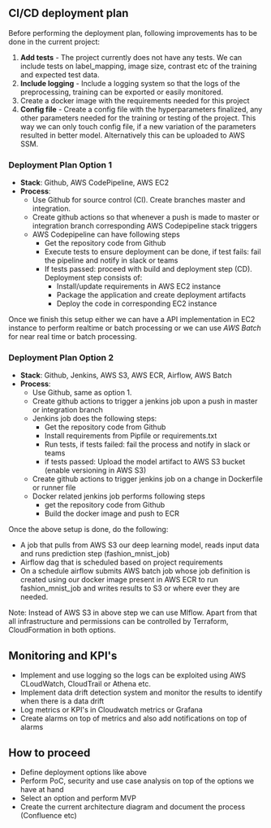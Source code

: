 ## CI/CD deployment plan

Before performing the deployment plan, following improvements has to be done in the current project:
 1. **Add tests** - The project currently does not have any tests. We can include tests on label_mapping, image size, contrast etc of the training and expected test data.
 2. **Include logging** - Include a logging system so that the logs of the preprocessing, training can be exported or easily monitored.
 3. Create a docker image with the requirements needed for this project
 4. **Config file** - Create a config file with the hyperparameters finalized, any other parameters needed for the training or testing of the project. This way we can only touch config file, if a new variation of the parameters resulted in better model. Alternatively this can be uploaded to AWS SSM.


### Deployment Plan Option 1

- **Stack**: Github, AWS CodePipeline, AWS EC2
- **Process**:
  - Use Github for source control (CI). Create branches master and integration.
  - Create github actions so that whenever a push is made to master or integration branch corresponding AWS Codepipeline stack triggers
  - AWS Codepipeline can have following steps
    - Get the repository code from Github
    - Execute tests to ensure deployment can be done, if test fails: fail the pipeline and notify in slack or teams
    - If tests passed: proceed with build and deployment step (CD). Deployment step consists of:
      - Install/update requirements in AWS EC2 instance
      - Package the application and create deployment artifacts
      - Deploy the code in corresponding EC2 instance

Once we finish this setup either we can have a API implementation in EC2 instance to perform realtime or batch processing or we can use *AWS Batch* for near real time or batch processing.

### Deployment Plan Option 2

- **Stack**: Github, Jenkins, AWS S3, AWS ECR, Airflow, AWS Batch
- **Process**:
  - Use Github, same as option 1.
  - Create github actions to trigger a jenkins job upon a push in master or integration branch
  - Jenkins job does the following steps:
    - Get the repository code from Github
    - Install requirements from Pipfile or requirements.txt
    - Run tests, if tests failed: fail the process and notify in slack or teams
    - if tests passed: Upload the model artifact to AWS S3 bucket (enable versioning in AWS S3)
  - Create github actions to trigger jenkins job on a change in Dockerfile or runner file
  - Docker related jenkins job performs following steps
    - get the repository code from Github
    - Build the docker image and push to ECR

Once the above setup is done, do the following:
  - A job that pulls from AWS S3 our deep learning model, reads input data and runs prediction step (fashion_mnist_job)
  - Airflow dag that is scheduled based on project requirements
  - On a schedule airflow submits AWS batch job whose job definition is created using our docker image present in AWS ECR to run fashion_mnist_job and writes results to S3 or where ever they are needed.


Note: Instead of AWS S3 in above step we can use Mlflow. Apart from that all infrastructure and permissions can be controlled by Terraform, CloudFormation in both options.

## Monitoring and KPI's

- Implement and use logging so the logs can be exploited using AWS CLoudWatch, CloudTrail or Athena etc.
- Implement data drift detection system and monitor the results to identify when there is a data drift
- Log metrics or KPI's in Cloudwatch metrics or Grafana
- Create alarms on top of metrics and also add notifications on top of alarms 


## How to proceed
- Define deployment options like above
- Perform PoC, security and use case analysis on top of the options we have at hand
- Select an option and perform MVP
- Create the current architecture diagram and document the process (Confluence etc)